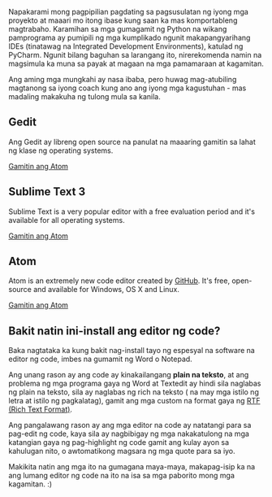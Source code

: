 Napakarami mong pagpipilian pagdating sa pagsusulatan ng iyong mga proyekto at maaari mo itong ibase kung saan ka mas komportableng magtrabaho. Karamihan sa mga gumagamit ng Python na wikang pamprograma ay pumipili ng mga kumplikado ngunit makapangyarihang IDEs (tinatawag na Integrated Development Environments), katulad ng PyCharm. Ngunit bilang baguhan sa larangang ito, nirerekomenda namin na magsimula ka muna sa payak at magaan na mga pamamaraan at kagamitan.

Ang aming mga mungkahi ay nasa ibaba, pero huwag mag-atubiling magtanong sa iyong coach kung ano ang iyong mga kagustuhan - mas madaling makakuha ng tulong mula sa kanila.

## Gedit

Ang Gedit ay libreng open source na panulat na maaaring gamitin sa lahat ng klase ng operating systems.

[Gamitin ang Atom](https://wiki.gnome.org/Apps/Gedit#Download)

## Sublime Text 3

Sublime Text is a very popular editor with a free evaluation period and it's available for all operating systems.

[Gamitin ang Atom](https://www.sublimetext.com/3)

## Atom

Atom is an extremely new code editor created by [GitHub](https://github.com/). It's free, open-source and available for Windows, OS X and Linux.

[Gamitin ang Atom](https://atom.io/)

## Bakit natin ini-install ang editor ng code?

Baka nagtataka ka kung bakit nag-install tayo ng espesyal na software na editor ng code, imbes na gumamit ng Word o Notepad.

Ang unang rason ay ang code ay kinakailangang **plain na teksto**, at ang problema ng mga programa gaya ng Word at Textedit ay hindi sila naglabas ng plain na teksto, sila ay naglabas ng rich na teksto ( na may mga istilo ng letra at istilo ng pagkalatag), gamit ang mga custom na format gaya ng [RTF (Rich Text Format)](https://en.wikipedia.org/wiki/Rich_Text_Format).

Ang pangalawang rason ay ang mga editor na code ay natatangi para sa pag-edit ng code, kaya sila ay nagbibigay ng mga nakakatulong na mga katangian gaya ng pag-highlight ng code gamit ang kulay ayon sa kahulugan nito, o awtomatikong magsara ng mga quote para sa iyo.

Makikita natin ang mga ito na gumagana maya-maya, makapag-isip ka na ang lumang editor ng code na ito na isa sa mga paborito mong mga kagamitan. :)